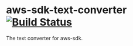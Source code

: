 # aws-sdk-text-converter [![Build Status](https://travis-ci.org/worksap-ate/aws-sdk-text-converter.png)](https://travis-ci.org/worksap-ate/aws-sdk-text-converter/)

The text converter for aws-sdk.
